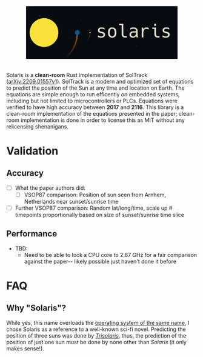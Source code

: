 <div align="center">
  <img src="https://raw.githubusercontent.com/ctrlaltf2/solaris/main/assets/banner.png?token=GHSAT0AAAAAAB3UX2JQT2ZPVMILBNAD3TXOY4IFNBQ" alt="Solaris banner logo" width="400"/>
</div>

<br>

Solaris is a **clean-room** Rust implementation of SolTrack ([arXiv:2209.01557v1](https://arxiv.org/abs/2209.01557)). SolTrack is a modern and optimized set of equations to predict the position of the Sun at any time and location on Earth. The equations are simple enough to run efficently on embedded systems, including but not limited to microcontrollers or PLCs. Equations were verified to have high accuracy between **2017** and **2116**. This library is a clean-room implementation of the equations presented in the paper; clean-room implementation is done in order to license this as MIT without any relicensing shenanigans.

# Validation
## Accuracy
- [ ] What the paper authors did:
  - [ ] VSOP87 comparison: Position of sun seen from Arnhem, Netherlands near sunset/sunrise time
- [ ] Further VSOP87 comparison: Random lat/long/time, scale up # timepoints proportionally based on size of sunset/sunrise time slice

## Performance
- TBD:
  - Need to be able to lock a CPU core to 2.67 GHz for a fair comparison against the paper-- likely possible just haven't done it before


# FAQ
## Why "Solaris"?
While yes, this name overloads the [operating system of the same name](https://en.wikipedia.org/wiki/Oracle_Solaris), I chose Solaris as a reference to a well-known sci-fi novel. Predicting the position of three suns was done by *[Trisolaris](https://www.litcharts.com/lit/the-three-body-problem/terms/trisolaris)*, thus, the prediction of the position of just one sun must be done by none other than *Solaris* (it only makes sense!).
